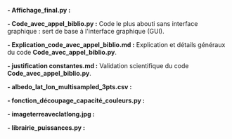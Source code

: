 **- Affichage_final.py :**

**- Code_avec_appel_biblio.py :** Code le plus abouti sans interface graphique : sert de base à l'interface graphique (GUI).

**- Explication_code_avec_appel_biblio.md :** Explication et détails généraux du code **Code_avec_appel_biblio.py**.

**- justification constantes.md :** Validation scientifique du code **Code_avec_appel_biblio.py**.

**- albedo_lat_lon_multisampled_3pts.csv :**

**- fonction_découpage_capacité_couleurs.py :**

**- imageterreaveclatlong.jpg :**

**- librairie_puissances.py :**
